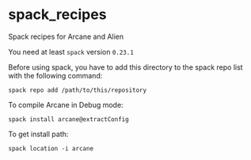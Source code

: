 # spack_recipes

Spack recipes for Arcane and Alien

You need at least `spack` version `0.23.1`

Before using spack, you have to add this directory to the spack repo list with the following command:

```{.sh}
spack repo add /path/to/this/repository
```

To compile Arcane in Debug mode:

```{.sh}
spack install arcane@extractConfig
```

To get install path:
```
spack location -i arcane
```
